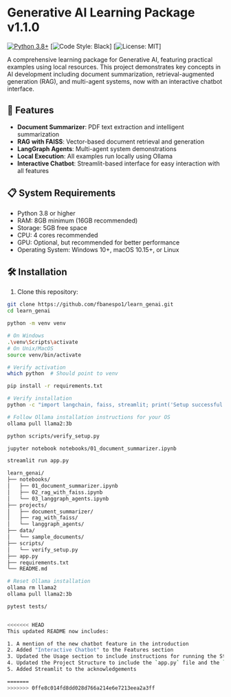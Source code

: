 # Generative AI Learning Package v1.1.0

[![Python 3.8+](https://img.shields.io/badge/python-3.8+-blue.svg)](https://www.python.org/downloads/)
[![Code Style: Black](https://img.shields.io/badge/code%20style-black-000000.svg)]
[![License: MIT](https://img.shields.io/badge/License-MIT-yellow.svg)]

A comprehensive learning package for Generative AI, featuring practical examples using local resources. This project demonstrates key concepts in AI development including document summarization, retrieval-augmented generation (RAG), and multi-agent systems, now with an interactive chatbot interface.

## 🚀 Features

- **Document Summarizer**: PDF text extraction and intelligent summarization
- **RAG with FAISS**: Vector-based document retrieval and generation
- **LangGraph Agents**: Multi-agent system demonstrations
- **Local Execution**: All examples run locally using Ollama
- **Interactive Chatbot**: Streamlit-based interface for easy interaction with all features

## 📋 System Requirements

- Python 3.8 or higher
- RAM: 8GB minimum (16GB recommended)
- Storage: 5GB free space
- CPU: 4 cores recommended
- GPU: Optional, but recommended for better performance
- Operating System: Windows 10+, macOS 10.15+, or Linux

## 🛠️ Installation

1. Clone this repository:
```bash
git clone https://github.com/fbanespo1/learn_genai.git
cd learn_genai

python -m venv venv

# On Windows
.\venv\Scripts\activate
# On Unix/MacOS
source venv/bin/activate

# Verify activation
which python  # Should point to venv

pip install -r requirements.txt

# Verify installation
python -c "import langchain, faiss, streamlit; print('Setup successful!')"

# Follow Ollama installation instructions for your OS
ollama pull llama2:3b

python scripts/verify_setup.py

jupyter notebook notebooks/01_document_summarizer.ipynb

streamlit run app.py

learn_genai/
├── notebooks/
│   ├── 01_document_summarizer.ipynb
│   ├── 02_rag_with_faiss.ipynb
│   └── 03_langgraph_agents.ipynb
├── projects/
│   ├── document_summarizer/
│   ├── rag_with_faiss/
│   └── langgraph_agents/
├── data/
│   └── sample_documents/
├── scripts/
│   └── verify_setup.py
├── app.py
├── requirements.txt
└── README.md

# Reset Ollama installation
ollama rm llama2
ollama pull llama2:3b

pytest tests/


<<<<<<< HEAD
This updated README now includes:

1. A mention of the new chatbot feature in the introduction
2. Added "Interactive Chatbot" to the Features section
3. Updated the Usage section to include instructions for running the Streamlit app
4. Updated the Project Structure to include the `app.py` file and the `projects/` directory
5. Added Streamlit to the acknowledgements

=======
>>>>>>> 0ffe8c014fd8dd028d766a214e6e7213eea2a3ff
